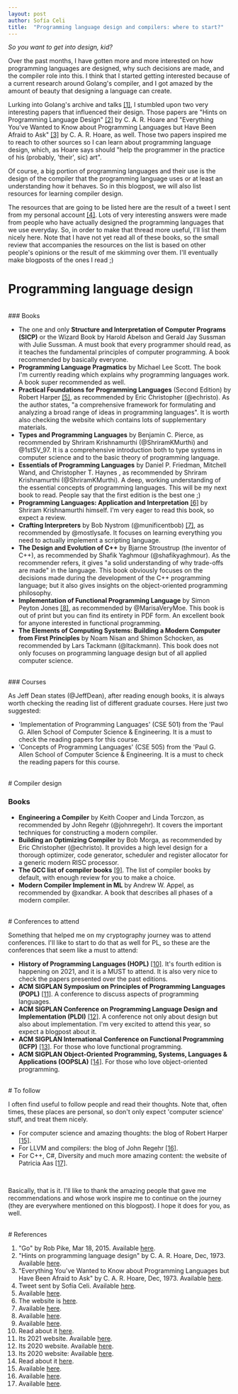 ```yaml
---
layout: post
author: Sofía Celi
title:  "Programming language design and compilers: where to start?"
---
```

*So you want to get into design, kid?*

Over the past months, I have gotten more and more interested on how programming
languages are designed, why such decisions are made, and the compiler role into
this. I think that I started getting interested because of a current research
around Golang's compiler, and I got amazed by the amount of beauty that
designing a language can create.

Lurking into Golang's archive and talks [\[1\]](#references), I stumbled upon
two very interesting papers that influenced their design. Those papers are
"Hints on Programming Language Design" [\[2\]](#references) by C. A. R. Hoare
and "Everything You've Wanted to Know about Programming Languages but Have Been
Afraid to Ask" [\[3\]](#references) by C. A. R. Hoare, as well. Those two
papers inspired me to reach to other sources so I can learn about programming
language design, which, as Hoare says should "help the programmer in the
practice of his (probably, 'their', sic) art".

Of course, a big portion of programming languages and their use is the design
of the compiler that the programming language uses or at least an understanding
how it behaves.  So in this blogpost, we will also list resources for learning
compiler design.

The resources that are going to be listed here are the result of a tweet I sent
from my personal account [\[4\]](#references). Lots of very interesting answers
were made from people who have actually designed the programming languages
that we use everyday. So, in order to make that thread more useful, I'll list
them nicely here. Note that I have not yet read all of these books, so the
small review that accompanies the resources on the list is based on other
people's opinions or the result of me skimming over them. I'll eventually make
blogposts of the ones I read ;)

# Programming language design
<br />
### Books

* The one and only **Structure and Interpretation of Computer Programs (SICP)**
  or the Wizard Book by Harold Abelson and Gerald Jay Sussman with Julie Sussman.
  A must book that every programmer should read, as it teaches the fundamental
  principles of computer programming. A book recommended by basically everyone.
* **Programming Language Pragmatics** by Michael Lee Scott. The book I'm currently
  reading which explains why programming languages work. A book super recommended
  as well.
* **Practical Foundations for Programming Languages** (Second Edition) by Robert
  Harper [\[5\]](#references), as recommended by Eric Christopher (@echristo).
  As the author states, "a comprehensive framework for formulating and analyzing
  a broad range of ideas in programming languages". It is worth also checking
  the website which contains lots of supplementary materials.
* **Types and Programming Languages** by Benjamin C. Pierce, as recommended by
  Shriram Krishnamurthi (@ShriramKMurthi) and @1stSV_97. It is a comprehensive
  introduction both to type systems in computer science and to the basic theory
  of programming language.
* **Essentials of Programming Languages** by Daniel P. Friedman, Mitchell Wand,
  and Christopher T. Haynes , as recommended by Shriram Krishnamurthi
  (@ShriramKMurthi). A deep, working understanding of the essential concepts of
  programming languages. This will be my next book to read. People say that
  the first edition is the best one ;)
* **Programming Languages: Application and Interpretation** [\[6\]](#references)
  by Shriram Krishnamurthi himself. I'm very eager to read this book, so expect
  a review.
* **Crafting Interpreters** by Bob Nystrom (@munificentbob) [\[7\]](#references),
  as recommended by @mostlysafe. It focuses on learning everything you need
  to actually implement a scripting language.
* **The Design and Evolution of C++** by Bjarne Stroustrup (the inventor of C++),
  as recommended by Shafik Yaghmour (@shafikyaghmour). As the recommender
  refers, it gives "a solid understanding of why trade-offs are made" in the
  language. This book obviously focuses on the decisions made during the
  development of the C++ programming language; but it also gives insights
  on the object-oriented programming philosophy.
* **Implementation of Functional Programming Language** by Simon Peyton Jones [\[8\]](#references),
  as recommended by @MarisaVeryMoe. This book is out of print but you can find
  its entirety in PDF form. An excellent book for anyone interested in
  functional programming.
* **The Elements of Computing Systems: Building a Modern Computer from First
  Principles** by Noam Nisan and Shimon Schocken, as recommended by Lars Tackmann
  (@ltackmann). This book does not only focuses on programming language design
  but of all applied computer science.

<br />
### Courses

As Jeff Dean states (@JeffDean), after reading enough books, it is always
worth checking the reading list of different graduate courses. Here just
two suggested:

* 'Implementation of Programming Languages' (CSE 501) from the 'Paul G. Allen
  School of Computer Science & Engineering. It is a must to check the reading
  papers for this course.
* 'Concepts of Programming Languages' (CSE 505) from the 'Paul G. Allen
  School of Computer Science & Engineering. It is a must to check the reading
  papers for this course.

<br />
# Compiler design

### Books

* **Engineering a Compiler** by Keith Cooper and Linda Torczon, as recommended by
  John Regehr (@johnregehr). It covers the important techniques for constructing
  a modern compiler.
* **Building an Optimizing Compiler** by Bob Morga, as recommended by Eric
  Christopher (@echristo). It provides a high level design for a thorough
  optimizer, code generator, scheduler and register allocator for a generic
  modern RISC processor.
* **The GCC list of compiler books** [\[9\]](#references). The list of compiler
  books by default, with enough review for you to make a choice.
* **Modern Compiler Implement in ML** by Andrew W. Appel, as recommended by
  @xandkar. A book that describes all phases of a modern compiler.

<br />
# Conferences to attend

Something that helped me on my cryptography journey was to attend
conferences. I'll like to start to do that as well for PL, so these are
the conferences that seem like a must to attend:

* **History of Programming Languages (HOPL)** [\[10\]](#references). It's
  fourth edition is happening on 2021, and it is a MUST to attend.
  It is also very nice to check the papers presented over the past editions.
* **ACM SIGPLAN Symposium on Principles of Programming Languages (POPL)** [\[11\]](#references).
  A conference to discuss aspects of programming languages.
* **ACM SIGPLAN Conference on Programming Language Design and Implementation (PLDI)**
  [\[12\]](#references). A conference not only about design but also about
  implementation. I'm very excited to attend this year, so expect a blogpost
  about it.
* **ACM SIGPLAN International Conference on Functional Programming (ICFP)** [\[13\]](#references).
  For those who love functional programming.
* **ACM SIGPLAN Object-Oriented Programming, Systems, Languages & Applications
  (OOPSLA)** [\[14\]](#references). For those who love object-oriented
  programming.

<br />
# To follow

I often find useful to follow people and read their thoughts. Note that, often
times, these places are personal, so don't only expect 'computer science' stuff,
and treat them nicely.

* For computer science and amazing thoughts: the blog of Robert Harper [\[15\]](#references).
* For LLVM and compilers: the blog of John Regehr [\[16\]](#references).
* For C++, C#, Diversity and much more amazing content: the website of Patricia Aas [\[17\]](#references).

<br />

Basically, that is it. I'll like to thank the amazing people that gave me
recommendations and whose work inspire me to continue on the journey (they are
everywhere mentioned on this blogpost). I hope it does for you, as well.

<br />
# References

1. "Go" by Rob Pike, Mar 18, 2015. Available [here](https://inst.eecs.berkeley.edu/~cs294-101/sp15/slides/Go.pdf).
2. "Hints on programming language design" by C. A. R. Hoare, Dec, 1973.
   Available [here](https://www.cs.yale.edu/flint/cs428/doc/HintsPL.pdf).
3. "Everything You've Wanted to Know about Programming Languages but Have Been
   Afraid to Ask" by C. A. R. Hoare, Dec, 1973.
   Available [here](https://www.cs.ox.ac.uk/files/6156/H78%20-%20Everything.pdf).
4. Tweet sent by Sofía Celi.
   Available [here](https://twitter.com/claucece/status/1262586891775414272).
5. Available [here](https://www.cs.cmu.edu/~rwh/pfpl/index.html).
6. The website is [here](https://www.plai.org/).
7. Available [here](https://craftinginterpreters.com/).
8. Available [here](https://www.microsoft.com/en-us/research/publication/the-implementation-of-functional-programming-languages/).
9. Available [here](https://gcc.gnu.org/wiki/ListOfCompilerBooks).
10. Read about it [here](https://en.wikipedia.org/wiki/History_of_Programming_Languages).
11. Its 2021 website. Available [here](https://popl21.sigplan.org/).
12. Its 2020 website. Available [here](https://conf.researchr.org/home/pldi-2020).
13. Its 2020 website: Available [here](https://icfp19.sigplan.org/home/icfp-2020).
14. Read about it [here](https://en.wikipedia.org/wiki/OOPSLA).
15. Available [here](https://existentialtype.wordpress.com/).
16. Available [here](https://blog.regehr.org/).
17. Available [here](https://patricia.no/).

